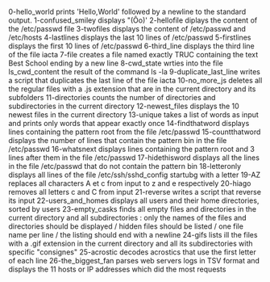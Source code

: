 0-hello_world prints 'Hello,World' followed by a newline to the standard output.
1-confused_smiley displays "(Ôo)'
2-hellofile diplays the content of the /etc/passwd file
3-twofiles displays the content of /etc/passwd and /etc/hosts
4-lastlines displays the last 10 lines of /etc/passwd
5-firstlines displays the first 10 lines of /etc/passwd
6-third_line displays the third line of the file iacta
7-file creates a file named exactly TRUC containing the text Best School ending by a new line
8-cwd_state wrties into the file ls_cwd_content the result of the command ls -la
9-duplicate_last_line writes a script that duplicates the last line of the file iacta
10-no_more_js deletes all the regular files with a .js extension that are in the current directory and its subfolders
11-directories counts the number of directories and subdirectories in the current directory
12-newest_files displays the 10 newest files in the current directory
13-unique takes a list of words as input and prints only words that appear exactly once
14-findthatword displays lines containing the pattern root from the file /etc/passwd
15-countthatword displays the number of lines that contain the pattern bin in the file /etc/passwd
16-whatsnext displays lines containing the pattern root and 3 lines after them in the file /etc/passwd
17-hidethisword displays all the lines in the file /etc/passwd that do not contain the pattern bin
18-letteronly displays all lines of the file /etc/ssh/sshd_config startubg with a letter
19-AZ replaces all characters A et c from input to z and e respectively
20-hiago removes all letters c and C from input
21-reverse writes a script that reverse its input
22-users_and_homes displays all users and their home directories, sorted by users
23-empty_casks finds all empty files and directories in the current directory and all subdirectories : only the names of the files and directories should be displayed / hidden files should be listed / one file name per line / the listing should end with a newline
24-gifs lists ill the files with a .gif extension in the current directory and all its subdirectories with specific "consignes"
25-acrostic decodes acrostics that use the first letter of each line
26-the_biggest_fan parses web servers logs in TSV format and displays the 11 hosts or IP addresses which did the most requests
